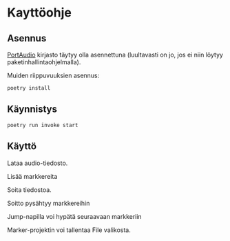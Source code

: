 # Kayttöohje

## Asennus

[PortAudio](https://www.portaudio.com/) kirjasto täytyy olla asennettuna (luultavasti on jo, jos ei niin löytyy paketinhallintaohjelmalla). 

Muiden riippuvuuksien asennus:
```
poetry install
```

## Käynnistys
```
poetry run invoke start
```

## Käyttö

Lataa audio-tiedosto.

Lisää markkereita

Soita tiedostoa.

Soitto pysähtyy markkereihin

Jump-napilla voi hypätä seuraavaan markkeriin

Marker-projektin voi tallentaa File valikosta.
